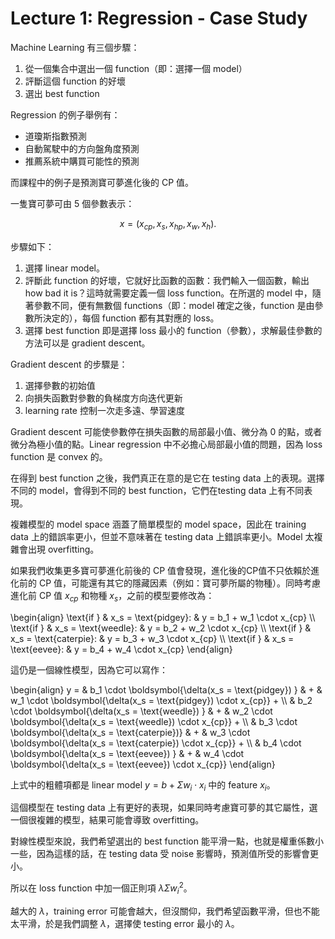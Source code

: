 # Lecture 1: Regression - Case Study

Machine Learning 有三個步驟：

1. 從一個集合中選出一個 function（即：選擇一個 model）
2. 評斷這個 function 的好壞
3. 選出 best function

Regression 的例子舉例有：

- 道瓊斯指數預測
- 自動駕駛中的方向盤角度預測
- 推薦系統中購買可能性的預測

而課程中的例子是預測寶可夢進化後的 CP 值。

一隻寶可夢可由 5 個參數表示：

$$x = (x_{cp}, x_s, x_{hp}, x_w, x_h).$$

步驟如下：

1. 選擇 linear model。
2. 評斷此 function 的好壞，它就好比函數的函數：我們輸入一個函數，輸出 how bad it is？這時就需要定義一個 loss function。在所選的 model 中，隨著參數不同，便有無數個 functions（即：model 確定之後，function 是由參數所決定的），每個 function 都有其對應的 loss。
3. 選擇 best function 即是選擇 loss 最小的 function（參數），求解最佳參數的方法可以是 gradient descent。

Gradient descent 的步驟是：

1. 選擇參數的初始值
2. 向損失函數對參數的負梯度方向迭代更新
3. learning rate 控制一次走多遠、學習速度

Gradient descent 可能使參數停在損失函數的局部最小值、微分為 $0$ 的點，或者微分為極小值的點。Linear regression 中不必擔心局部最小值的問題，因為 loss function 是 convex 的。

在得到 best function 之後，我們真正在意的是它在 testing data 上的表現。選擇不同的 model，會得到不同的 best function，它們在testing data 上有不同表現。

複雜模型的 model space 涵蓋了簡單模型的 model space，因此在 training data 上的錯誤率更小，但並不意味著在 testing data 上錯誤率更小。Model 太複雜會出現 overfitting。

如果我們收集更多寶可夢進化前後的 CP 值會發現，進化後的CP值不只依賴於進化前的 CP 值，可能還有其它的隱藏因素（例如：寶可夢所屬的物種）。同時考慮進化前 CP 值 $x_{cp}$ 和物種 $x_s$，之前的模型要修改為：

\begin{align}
\text{if } & x_s = \text{pidgey}:   & y = b_1 + w_1 \cdot x_{cp} \\\\
\text{if } & x_s = \text{weedle}:   & y = b_2 + w_2 \cdot x_{cp} \\\\
\text{if } & x_s = \text{caterpie}: & y = b_3 + w_3 \cdot x_{cp} \\\\
\text{if } & x_s = \text{eevee}:    & y = b_4 + w_4 \cdot x_{cp}
\end{align}

這仍是一個線性模型，因為它可以寫作：

\begin{align}
y = & b_1 \cdot \boldsymbol{\delta(x_s = \text{pidgey})  } & + & w_1 \cdot \boldsymbol{\delta(x_s = \text{pidgey})   \cdot x_{cp}} + \\\\
    & b_2 \cdot \boldsymbol{\delta(x_s = \text{weedle})  } & + & w_2 \cdot \boldsymbol{\delta(x_s = \text{weedle})   \cdot x_{cp}} + \\\\
    & b_3 \cdot \boldsymbol{\delta(x_s = \text{caterpie})} & + & w_3 \cdot \boldsymbol{\delta(x_s = \text{caterpie}) \cdot x_{cp}} + \\\\
    & b_4 \cdot \boldsymbol{\delta(x_s = \text{eevee})   } & + & w_4 \cdot \boldsymbol{\delta(x_s = \text{eevee})    \cdot x_{cp}}
\end{align}

上式中的粗體項都是 linear model $y = b + \Sigma w_i \cdot x_i$ 中的 feature $x_i$。

這個模型在 testing data 上有更好的表現，如果同時考慮寶可夢的其它屬性，選一個很複雜的模型，結果可能會導致 overfitting。

對線性模型來說，我們希望選出的 best function 能平滑一點，也就是權重係數小一些，因為這樣的話，在 testing data 受 noise 影響時，預測值所受的影響會更小。

所以在 loss function 中加一個正則項 $\lambda\Sigma w_i^2$。

越大的 $\lambda$，training error 可能會越大，但沒關仰，我們希望函數平滑，但也不能太平滑，於是我們調整 $\lambda$，選擇使 testing error 最小的 $\lambda$。
